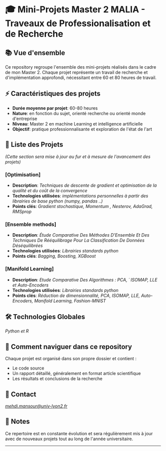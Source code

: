 # 🎓 Mini-Projets Master 2 MALIA - Traveaux de Professionalisation et de Recherche

## 📚 Vue d'ensemble

Ce repository regroupe l'ensemble des mini-projets réalisés dans le cadre de mon Master 2. Chaque projet représente un travail de recherche et d'implémentation approfondi, nécessitant entre 60 et 80 heures de travail.

## ⚡ Caractéristiques des projets

- **Durée moyenne par projet**: 60-80 heures
- **Nature**: en fonction du sujet, orienté recherche ou orienté monde d'entreprise
- **Niveau**: Master 2 en machine Learning et intelligence artificielle
- **Objectif**: pratique professionnalisante et exploration de l'état de l'art

## 📂 Liste des Projets

*(Cette section sera mise à jour au fur et à mesure de l'avancement des projets)*

### [Optimisation]
- **Description**: *Techniques de descente de gradient et optimisation de la qualité et du coût de la convergence*
- **Technologies utilisées**: *implémentations personnelles à partir des librairies de base python (numpy, pandas ..)*
- **Points clés**: *Gradient stochastique, Momentum , Nesterov, AdaGrad, RMSprop*

### [Ensemble methods]
- **Description**: *Étude Comparative Des Méthodes D'Ensemble Et Des Techniques De Rééquilibrage Pour La Classification De Données Déséquilibrées*
- **Technologies utilisées**: *Librairies standards python*
- **Points clés**: *Bagging, Boosting, XGBoost*

### [Manifold Learning]
- **Description**: *Etude Comparative Des Algorithmes : PCA, ´
ISOMAP, LLE et Auto-Encoders*
- **Technologies utilisées**: *Librairies standards python*
- **Points clés**: *Réduction de dimensionnalité, PCA, ISOMAP, LLE, Auto-Encoders, Manifold Learning, Fashion-MNIST*


## 🛠 Technologies Globales
*Python et R*

## 📖 Comment naviguer dans ce repository

Chaque projet est organisé dans son propre dossier et contient :
- Le code source
- Un rapport détaillé, généralement en format article scientifique
- Les résultats et conclusions de la recherche

## 🤝 Contact

*mehdi.mansour@univ-lyon2.fr*

## 📝 Notes

Ce repertoire est en constante évolution et sera régulièrement mis à jour avec de nouveaux projets tout au long de l'année universitaire.

---